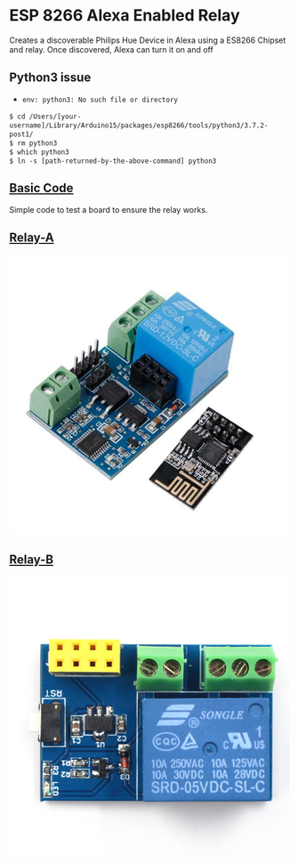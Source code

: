 # ESP 8266 Alexa Enabled Relay

Creates a discoverable Philips Hue Device in Alexa using a ES8266 Chipset and relay.
Once discovered, Alexa can turn it on and off

## Python3 issue

- `env: python3: No such file or directory`

```
$ cd /Users/[your-username]/Library/Arduino15/packages/esp8266/tools/python3/3.7.2-post1/
$ rm python3
$ which python3
$ ln -s [path-returned-by-the-above-command] python3
```
## [Basic Code](basic/)

Simple code to test a board to ensure the relay works.

## [Relay-A](relay-a/)

![Relay-A](relay-a/image.jpg)

## [Relay-B](relay-b/)

![Relay-B](relay-b/image.jpg)


